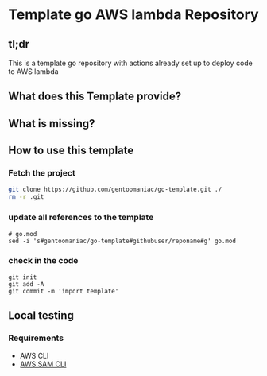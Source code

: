 # Template go AWS lambda Repository

## tl;dr

This is a template go repository with actions already set up to deploy code to AWS lambda

## What does this Template provide?

## What is missing?

## How to use this template

### Fetch the project

```bash
git clone https://github.com/gentoomaniac/go-template.git ./
rm -r .git
```

### update all references to the template

```
# go.mod
sed -i 's#gentoomaniac/go-template#githubuser/reponame#g' go.mod
```

### check in the code

```
git init
git add -A
git commit -m 'import template'
```

## Local testing

### Requirements

* AWS CLI
* [AWS SAM CLI](https://docs.aws.amazon.com/serverless-application-model/latest/developerguide/serverless-sam-cli-install-linux.html)
